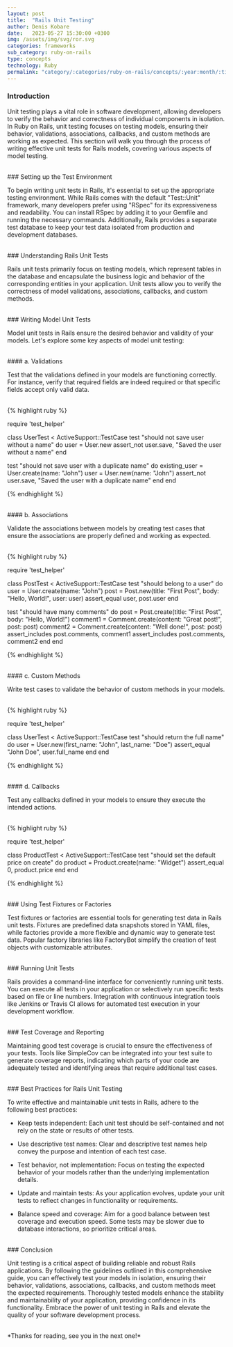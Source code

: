 ```yaml
---
layout: post
title:  "Rails Unit Testing"
author: Denis Kobare
date:   2023-05-27 15:30:00 +0300
img: /assets/img/svg/ror.svg
categories: frameworks
sub_category: ruby-on-rails
type: concepts
technology: Ruby
permalink: "category/:categories/ruby-on-rails/concepts/:year:month/:title"
---
```



### Introduction

Unit testing plays a vital role in software development, allowing developers to 
verify the behavior and correctness of individual components in isolation. 
In Ruby on Rails, unit testing focuses on testing models, ensuring their behavior, 
validations, associations, callbacks, and custom methods are working as expected. 
This section will walk you through the process of writing effective 
unit tests for Rails models, covering various aspects of model testing.



<br>
### Setting up the Test Environment

To begin writing unit tests in Rails, it's essential to set up the appropriate 
testing environment. While Rails comes with the default "Test::Unit" framework, 
many developers prefer using "RSpec" for its expressiveness and readability. 
You can install RSpec by adding it to your Gemfile and running the necessary 
commands. Additionally, Rails provides a separate test database to keep your 
test data isolated from production and development databases.



<br>
### Understanding Rails Unit Tests

Rails unit tests primarily focus on testing models, which represent tables in 
the database and encapsulate the business logic and behavior of the corresponding 
entities in your application. Unit tests allow you to verify the correctness of 
model validations, associations, callbacks, and custom methods.



<br>
### Writing Model Unit Tests

Model unit tests in Rails ensure the desired behavior and validity of your models. 
Let's explore some key aspects of model unit testing:



<br>
#### a. Validations

Test that the validations defined in your models are functioning correctly. 
For instance, verify that required fields are indeed required or that specific 
fields accept only valid data.

<br>
{% highlight ruby %}

require 'test_helper'

class UserTest < ActiveSupport::TestCase
  test "should not save user without a name" do
    user = User.new
    assert_not user.save, "Saved the user without a name"
  end

  test "should not save user with a duplicate name" do
    existing_user = User.create(name: "John")
    user = User.new(name: "John")
    assert_not user.save, "Saved the user with a duplicate name"
  end
end

{% endhighlight %}



<br>
#### b. Associations

Validate the associations between models by creating test cases that ensure the 
associations are properly defined and working as expected.

<br>
{% highlight ruby %}

require 'test_helper'

class PostTest < ActiveSupport::TestCase
  test "should belong to a user" do
    user = User.create(name: "John")
    post = Post.new(title: "First Post", body: "Hello, World!", user: user)
    assert_equal user, post.user
  end

  test "should have many comments" do
    post = Post.create(title: "First Post", body: "Hello, World!")
    comment1 = Comment.create(content: "Great post!", post: post)
    comment2 = Comment.create(content: "Well done!", post: post)
    assert_includes post.comments, comment1
    assert_includes post.comments, comment2
  end
end

{% endhighlight %}



<br>
#### c. Custom Methods

Write test cases to validate the behavior of custom methods in your models.

<br>
{% highlight ruby %}

require 'test_helper'

class UserTest < ActiveSupport::TestCase
  test "should return the full name" do
    user = User.new(first_name: "John", last_name: "Doe")
    assert_equal "John Doe", user.full_name
  end
end

{% endhighlight %}




<br>
#### d. Callbacks

Test any callbacks defined in your models to ensure they execute the intended 
actions.

<br>
{% highlight ruby %}

require 'test_helper'

class ProductTest < ActiveSupport::TestCase
  test "should set the default price on create" do
    product = Product.create(name: "Widget")
    assert_equal 0, product.price
  end
end

{% endhighlight %}



<br>
### Using Test Fixtures or Factories

Test fixtures or factories are essential tools for generating test data in Rails 
unit tests. Fixtures are predefined data snapshots stored in YAML files, while 
factories provide a more flexible and dynamic way to generate test data. 
Popular factory libraries like FactoryBot simplify the creation of test objects 
with customizable attributes.



<br>
### Running Unit Tests

Rails provides a command-line interface for conveniently running unit tests. 
You can execute all tests in your application or selectively run specific tests 
based on file or line numbers. Integration with continuous integration tools 
like Jenkins or Travis CI allows for automated test execution in your 
development workflow.



<br>
### Test Coverage and Reporting

Maintaining good test coverage is crucial to ensure the effectiveness of your 
tests. Tools like SimpleCov can be integrated into your test suite to generate 
coverage reports, indicating which parts of your code are adequately tested and 
identifying areas that require additional test cases.



<br>
### Best Practices for Rails Unit Testing

To write effective and maintainable unit tests in Rails, adhere to the following best practices:
- Keep tests independent: Each unit test should be self-contained and not rely 
on the state or results of other tests.

- Use descriptive test names: Clear and descriptive test names help convey the 
purpose and intention of each test case.

- Test behavior, not implementation: Focus on testing the expected behavior of 
your models rather than the underlying implementation details.

- Update and maintain tests: As your application evolves, update your unit tests 
to reflect changes in functionality or requirements.

- Balance speed and coverage: Aim for a good balance between test coverage and 
execution speed. Some tests may be slower due to database interactions, so 
prioritize critical areas.



<br>
### Conclusion

Unit testing is a critical aspect of building reliable and robust Rails 
applications. By following the guidelines outlined in this comprehensive guide, 
you can effectively test your models in isolation, ensuring their behavior, 
validations, associations, callbacks, and custom methods meet the expected 
requirements. Thoroughly tested models enhance the stability and maintainability 
of your application, providing confidence in its functionality. Embrace the 
power of unit testing in Rails and elevate the quality of your software 
development process.


<br>
*Thanks for reading, see you in the next one!*
